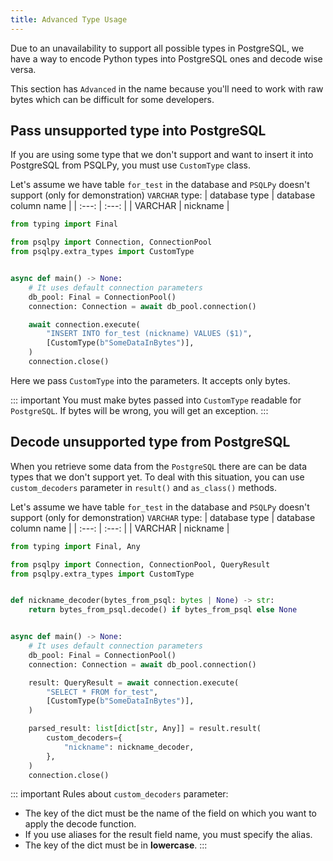```yaml
---
title: Advanced Type Usage
---
```

Due to an unavailability to support all possible types in PostgreSQL, we have a way to encode Python types into PostgreSQL ones and decode wise versa.

This section has `Advanced` in the name because you'll need to work with raw bytes which can be difficult for some developers.

## Pass unsupported type into PostgreSQL
If you are using some type that we don't support and want to insert it into PostgreSQL from PSQLPy, you must use `CustomType` class.

Let's assume we have table `for_test` in the database and `PSQLPy` doesn't support (only for demonstration) `VARCHAR` type:
|  database type | database column name |
| :---: | :---: |
| VARCHAR | nickname |
```python
from typing import Final

from psqlpy import Connection, ConnectionPool
from psqlpy.extra_types import CustomType


async def main() -> None:
    # It uses default connection parameters
    db_pool: Final = ConnectionPool()
    connection: Connection = await db_pool.connection()

    await connection.execute(
        "INSERT INTO for_test (nickname) VALUES ($1)",
        [CustomType(b"SomeDataInBytes")],
    )
    connection.close()
```

Here we pass `CustomType` into the parameters. It accepts only bytes.

::: important
You must make bytes passed into `CustomType` readable for `PostgreSQL`.
If bytes will be wrong, you will get an exception.
:::

## Decode unsupported type from PostgreSQL
When you retrieve some data from the `PostgreSQL` there are can be data types that we don't support yet.
To deal with this situation, you can use `custom_decoders` parameter in `result()` and `as_class()` methods.

Let's assume we have table `for_test` in the database and `PSQLPy` doesn't support (only for demonstration) `VARCHAR` type:
|  database type | database column name |
| :---: | :---: |
| VARCHAR | nickname |
```python
from typing import Final, Any

from psqlpy import Connection, ConnectionPool, QueryResult
from psqlpy.extra_types import CustomType


def nickname_decoder(bytes_from_psql: bytes | None) -> str:
    return bytes_from_psql.decode() if bytes_from_psql else None


async def main() -> None:
    # It uses default connection parameters
    db_pool: Final = ConnectionPool()
    connection: Connection = await db_pool.connection()

    result: QueryResult = await connection.execute(
        "SELECT * FROM for_test",
        [CustomType(b"SomeDataInBytes")],
    )

    parsed_result: list[dict[str, Any]] = result.result(
        custom_decoders={
            "nickname": nickname_decoder,
        },
    )
    connection.close()
```

::: important
Rules about `custom_decoders` parameter:
- The key of the dict must be the name of the field on which you want to apply the decode function.
- If you use aliases for the result field name, you must specify the alias.
- The key of the dict must be in **lowercase**.
:::
